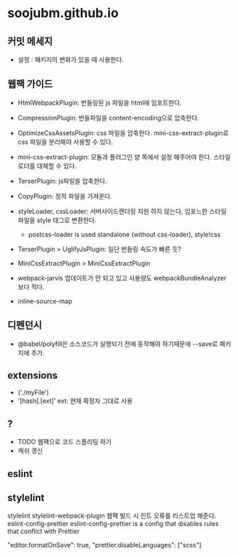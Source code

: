 # soojubm.github.io

## 커밋 메세지

- 설정 : 패키지의 변화가 있을 때 사용한다.

## 웹팩 가이드

- HtmlWebpackPlugin: 번들링된 js 파일을 html에 임포트한다.
- CompressionPlugin: 번들파일을 content-encoding으로 압축한다.
- OptimizeCssAssetsPlugin: css 파일을 압축한다. mini-css-extract-plugin로 css 파일을 분리해야 사용할 수 있다.
- mini-css-extract-plugin: 모듈과 플러그인 양 쪽에서 설정 해주어야 한다. 스타일로더를 대체할 수 있다.
- TerserPlugin: js파일을 압축한다.
- CopyPlugin: 정적 파일을 가져온다.
- styleLoader, cssLoader: 서버사이드랜더링 지원 하지 않는다, 임포느한 스타일 파일을 style 태그로 변환한다.
  - postcss-loader is used standalone (without css-loader), style!css
- TerserPlugin > UglifyJsPlugin: 일단 번들링 속도가 빠른 듯?
- MiniCssExtractPlugin > MiniCssExtractPlugin
- webpack-jarvis 업데이트가 안 되고 있고 사용량도 webpackBundleAnalyzer보다 적다.

- inline-source-map

## 디펜던시

- @babel/polyfill은 소스코드가 실행되기 전에 동작해야 하기때문에 --save로 패키지에 추가.

## extensions

- ('./myFile')
- '[hash].[ext]' ext: 현재 확장자 그대로 사용

## ?

- TODO 웹팩으로 코드 스플리팅 하기
- 캐쉬 갱신

## eslint

## stylelint

stylelint
stylelint-webpack-plugin 웹팩 빌드 시 린트 오류를 리스트업 해준다.
eslint-config-prettier
eslint-config-prettier is a config that disables rules that conflict with Prettier

"editor.formatOnSave": true,
"prettier.disableLanguages": ["scss"]
